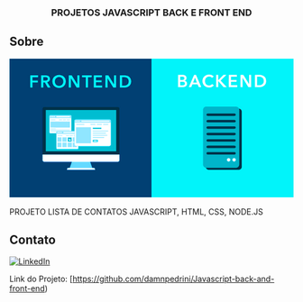 



<h3 align="center">PROJETOS JAVASCRIPT BACK E FRONT END</h3>


<!-- ABOUT THE PROJECT -->
## Sobre 

[![tela inicial][product-screenshot]]()

PROJETO LISTA DE CONTATOS JAVASCRIPT, HTML, CSS, NODE.JS

<!-- CONTACT -->
## Contato

[![LinkedIn][linkedin-shield]][linkedin-url]



Link do Projeto: [https://github.com/damnpedrini/Javascript-back-and-front-end)





<!-- MARKDOWN LINKS & IMAGES -->
<!-- https://www.markdownguide.org/basic-syntax/#reference-style-links -->
[linkedin-shield]: https://img.shields.io/badge/-LinkedIn-black.svg?style=for-the-badge&logo=linkedin&colorB=555
[linkedin-url]: https://www.linkedin.com/in/damnpedrini/
[product-screenshot]: https://github.com/oliveiradeflavio/front-back-end/blob/main/front-back-end.jpg?raw=true


